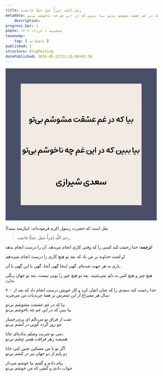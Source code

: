 ```yaml
---
title: رحم الله إمرأً عمل عملًا فاتقنه
metadata: روایت از پیامبر اکرم رحم الله إمرأً عمل عملًا فاتقنه و شعر سعدی شیرازی بیا که در غم عشقت مشوشم بی‌تو بیا ببین که در این غم چه ناخوشم بی‌تو
    description: 
progress_bar: 1
pdate: سه‌شنبه ۱ خرداد ۱۴۰۳
taxonomy:
    tag: [ عاشقانه ]
published: 1
structure: BlogPosting
datePublished: 2024-05-21T22:15:00+03:30
---
```



![ بیا که در غم عشقت مشوشم بی‌تو بیا ببین که در این غم چه ناخوشم بی‌تو ](saadi.webp)

نقل است که حضرت رسول اکرم فرموده‌اند: (نیازمند سند!) 

> رحم اللَّه إمرأً عمل عملًا فاتقنه‏ 

**ترجمه:** خدا رحمت کند کسی را که وقتی کاری انجام می‌دهد، آن را درست انجام بدهد!

و لعنت خداوند بر من باد که بعد تو هیچ کاری را درست انجام نمی‌دهم!

باری به هر جهت شده‌ام. گهی اینجا گهی آنجا. گهی با این گهی با آن.

هیچ چیز و هیچ کس به دلم نمی‌شیند. بعد تو هیچ چیز را بویی نیست. بعد تو جهان رنگی ندارد.

خدا رحمت کند سعدی را که چنان اتقان کرد و کار خویش درست انجام داد که بعد از ۷۰۰ سال هر مصراع از این شعرش بر همهٔ چرندیات من می‌چربد:

بیا که در غم عشقت مشوشم بی‌تو  
بیا ببین که در این غم چه ناخوشم بی‌تو

شب از فراق تو می‌نالم ای پری‌رخسار  
چو روز گردد گویی در آتشم بی‌تو

دمی تو شربت وصلم نداده‌ای جانا  
همیشه زهر فراقت همی چِشَم بی‌تو

اگر تو با من مسکین چنین کنی جانا  
دو پایم از دو جهان نیز در کشم بی‌تو

پیام دادم و گفتم بیا خوشم می‌دار  
جواب دادی و گفتی که من خوشم بی‌تو